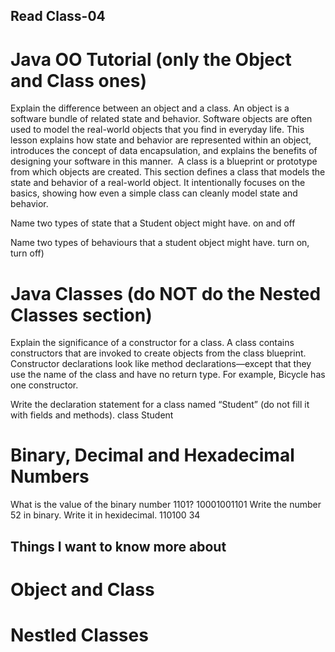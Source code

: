 ## Read Class-04


# Java OO Tutorial (only the Object and Class ones)

Explain the difference between an object and a class.
An object is a software bundle of related state and behavior. Software objects are often used to model the real-world objects that you find in everyday life. This lesson explains how state and behavior are represented within an object, introduces the concept of data encapsulation, and explains the benefits of designing your software in this manner.  A class is a blueprint or prototype from which objects are created. This section defines a class that models the state and behavior of a real-world object. It intentionally focuses on the basics, showing how even a simple class can cleanly model state and behavior.

Name two types of state that a Student object might have.
on and off

Name two types of behaviours that a student object might have.
turn on, turn off)

# Java Classes (do NOT do the Nested Classes section)

Explain the significance of a constructor for a class.
A class contains constructors that are invoked to create objects from the class blueprint. Constructor declarations look like method declarations—except that they use the name of the class and have no return type. For example, Bicycle has one constructor.

Write the declaration statement for a class named “Student” (do not fill it with fields and methods).
class Student

# Binary, Decimal and Hexadecimal Numbers

What is the value of the binary number 1101? 10001001101
Write the number 52 in binary. Write it in hexidecimal.
110100
34

## Things I want to know more about
# Object and Class
# Nestled Classes